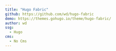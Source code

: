 ```yaml
---
title: "Hugo Fabric"
github: https://github.com/wd/hugo-fabric
demo: https://themes.gohugo.io/theme/hugo-fabric/
author: wd
ssg:
  - Hugo
cms:
  - No Cms
---
```


